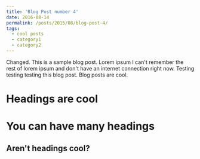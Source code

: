```yaml
---
title: 'Blog Post number 4'
date: 2016-08-14
permalink: /posts/2015/08/blog-post-4/
tags:
  - cool posts
  - category1
  - category2
---
```


Changed. This is a sample blog post. Lorem ipsum I can't remember the rest of lorem ipsum and don't have an internet connection right now. Testing testing testing this blog post. Blog posts are cool.

Headings are cool
======

You can have many headings
======

Aren't headings cool?
------
